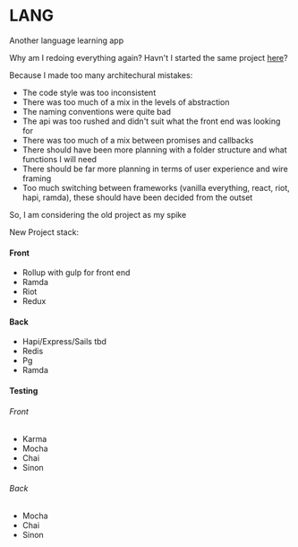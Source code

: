 # LANG

Another language learning app

Why am I redoing everything again? Havn't I started the same project [here](https://github.com/shouston3/le)?

Because I made too many architechural mistakes:

 - The code style was too inconsistent
 - There was too much of a mix in the levels of abstraction
 - The naming conventions were quite bad
 - The api was too rushed and didn't suit what the front end was looking for
 - There was too much of a mix between promises and callbacks
 - There should have been more planning with a folder structure and what functions I will need
 - There should be far more planning in terms of user experience and wire framing
 - Too much switching between frameworks (vanilla everything, react, riot, hapi, ramda), these should have been decided from the outset

 So, I am considering the old project as my spike

 New Project stack:

#### Front
* Rollup with gulp for front end
* Ramda
* Riot
* Redux

#### Back
* Hapi/Express/Sails tbd
* Redis
* Pg
* Ramda

#### Testing

###### Front
* Karma
* Mocha
* Chai
* Sinon

###### Back
* Mocha
* Chai
* Sinon
